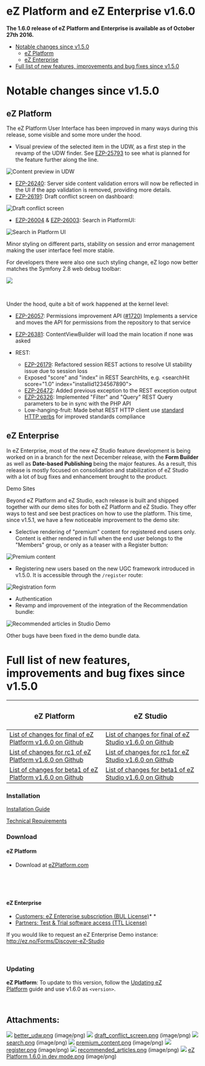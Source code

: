 #  eZ Platform and eZ Enterprise v1.6.0

**The 1.6.0 release of eZ Platform and Enterprise is available as of October 27th 2016.**

-   [Notable changes since v1.5.0](#eZPlatformandeZEnterprisev1.6.0-Notablechangessincev1.5.0)
    -   [eZ Platform](#eZPlatformandeZEnterprisev1.6.0-eZPlatform)
    -   [eZ Enterprise](#eZPlatformandeZEnterprisev1.6.0-eZEnterprise)
-   [Full list of new features, improvements and bug fixes since v1.5.0](#eZPlatformandeZEnterprisev1.6.0-Fulllistofnewfeatures,improvementsandbugfixessincev1.5.0)

# Notable changes since v1.5.0

## eZ Platform

The eZ Platform User Interface has been improved in many ways during this release, some visible and some more under the hood.

-   Visual preview of the selected item in the UDW, as a first step in the revamp of the UDW finder. See [EZP-25793](https://jira.ez.no/browse/EZP-25793) to see what is planned for the feature further along the line.

![Content preview in UDW](attachments/32867909/32868022.png)

-   [EZP-26240](https://jira.ez.no/browse/EZP-26240): Server side content validation errors will now be reflected in the UI if the app validation is removed, providing more details.
-   [EZP-26191](https://jira.ez.no/browse/EZP-26191): Draft conflict screen on dashboard:

![Draft conflict screen](attachments/32867909/32868024.png)

-   [EZP-26004](https://jira.ez.no/browse/EZP-26004) & [EZP-26003](https://jira.ez.no/browse/EZP-26003): Search in PlatformUI:

![Search in Platform UI](attachments/32867909/32868025.png)

Minor styling on different parts, stability on session and error management making the user interface feel more stable.

For developers there were also one such styling change, eZ logo now better matches the Symfony 2.8 web debug toolbar:

![](attachments/32867909/32868320.png)

 

Under the hood, quite a bit of work happened at the kernel level:

-   [EZP-26057](https://jira.ez.no/browse/EZP-26057): Permissions improvement API ([\#1720](https://github.com/ezsystems/ezpublish-kernel/pull/1720 "EZP-26057: Permissions API")) Implements a service and moves the API for permissions from the repository to that service
-   [EZP-26381](https://jira.ez.no/browse/EZP-26381): ContentViewBuilder will load the main location if none was asked
-   REST:
    -   [EZP-26179](https://jira.ez.no/browse/EZP-26179): Refactored session REST actions to resolve UI stability issue due to session loss
    -   Exposed "score" and "index" in REST SearchHits, e.g. &lt;searchHit score="1.0" index="installid1234567890"&gt;

    <!-- -->

    -   [EZP-26472](https://jira.ez.no/browse/EZP-26472): Added previous exception to the REST exception output
    -   [EZP-26326](https://jira.ez.no/browse/EZP-26326): Implemented "Filter" and "Query" REST Query parameters to be in sync with the PHP API
    -   Low-hanging-fruit: Made behat REST HTTP client use [standard HTTP verbs](http://restful-api-design.readthedocs.io/en/latest/methods.html) for improved standards compliance

## eZ Enterprise

In eZ Enterprise, most of the new eZ Studio feature development is being worked on in a branch for the next December release, with the **Form Builder** as well as **Date-based Publishing** being the major features. As a result, this release is mostly focused on consolidation and stabilization of eZ Studio with a lot of bug fixes and enhancement brought to the product.

Demo Sites

Beyond eZ Platform and eZ Studio, each release is built and shipped together with our demo sites for both eZ Platform and eZ Studio. They offer ways to test and see best practices on how to use the platform. This time, since v1.5.1, we have a few noticeable improvement to the demo site:

-   Selective rendering of "premium" content for registered end users only. Content is either rendered in full when the end user belongs to the "Members" group, or only as a teaser with a Register button:

![Premium content](attachments/32867909/32868026.png)

-   Registering new users based on the new UGC framework introduced in v1.5.0. It is accessible through the `/register` route:

![Registration form](attachments/32867909/32868027.png)

-   Authentication
-   Revamp and improvement of the integration of the Recommendation bundle:

![Recommended articles in Studio Demo](attachments/32867909/32868028.png)

Other bugs have been fixed in the demo bundle data.

# Full list of new features, improvements and bug fixes since v1.5.0

<table>
<colgroup>
<col width="50%" />
<col width="50%" />
</colgroup>
<thead>
<tr class="header">
<th><h3 id="eZPlatformandeZEnterprisev1.6.0-eZPlatform.1">eZ Platform</h3></th>
<th><h3 id="eZPlatformandeZEnterprisev1.6.0-eZStudio">eZ Studio</h3></th>
</tr>
</thead>
<tbody>
<tr class="odd">
<td><a href="https://github.com/ezsystems/ezplatform/releases/tag/v1.6.0" class="external-link">List of changes for final of eZ Platform v1.6.0 on Github</a></td>
<td><a href="https://github.com/ezsystems/ezstudio/releases/tag/v1.6.0" class="external-link">List of changes for final of eZ Studio v1.6.0 on Github</a></td>
</tr>
<tr class="even">
<td><a href="https://github.com/ezsystems/ezplatform/releases/tag/v1.6.0-rc1" class="external-link">List of changes for rc1 of eZ Platform v1.6.0 on Github</a></td>
<td><a href="https://github.com/ezsystems/ezstudio/releases/tag/v1.6.0-rc1" class="external-link">List of changes for rc1 for eZ Studio v1.6.0 on Github</a></td>
</tr>
<tr class="odd">
<td><a href="https://github.com/ezsystems/ezplatform/releases/tag/v1.6.0-beta1" class="external-link">List of changes for beta1 of eZ Platform v1.6.0 on Github</a></td>
<td><a href="https://github.com/ezsystems/ezstudio/releases/tag/v1.6.0-beta1" class="external-link">List of changes for beta1 of eZ Studio v1.6.0 on Github</a></td>
</tr>
</tbody>
</table>

### Installation

[Installation Guide](https://doc.ez.no/display/DEVELOPER/Step+1%3A+Installation)

[Technical Requirements](31429536.html)

### Download

#### eZ Platform

-   Download at [eZPlatform.com](http://ezplatform.com/#download)

 

 

#### eZ Enterprise

-   [Customers: eZ Enterprise subscription (BUL License)](https://support.ez.no/Downloads)*
    *
-   [Partners: Test & Trial software access (TTL License)](https://support.ez.no/Downloads)

If you would like to request an eZ Enterprise Demo instance: <http://ez.no/Forms/Discover-eZ-Studio>

 

### Updating

**eZ Platform**: To update to this version, follow the [Updating eZ Platform](https://doc.ez.no/display/DEVELOPER/Updating+eZ+Platform) guide and use v1.6.0 as `<version>`.

 

## Attachments:

![](images/icons/bullet_blue.gif) [better\_udw.png](attachments/32867909/32868022.png) (image/png)
![](images/icons/bullet_blue.gif) [draft\_conflict\_screen.png](attachments/32867909/32868024.png) (image/png)
![](images/icons/bullet_blue.gif) [search.png](attachments/32867909/32868025.png) (image/png)
![](images/icons/bullet_blue.gif) [premium\_content.png](attachments/32867909/32868026.png) (image/png)
![](images/icons/bullet_blue.gif) [register.png](attachments/32867909/32868027.png) (image/png)
![](images/icons/bullet_blue.gif) [recommended\_articles.png](attachments/32867909/32868028.png) (image/png)
![](images/icons/bullet_blue.gif) [eZ Platform 1.6.0 in dev mode.png](attachments/32867909/32868320.png) (image/png)
